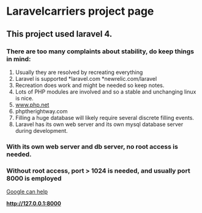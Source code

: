 # Laravelcarriers project page

## This project used laravel 4.  

### There are too many complaints about stability, do keep things in mind:
1. Usually they are resolved by recreating everything
2. Laravel is supported
  *laravel.com
  *newrelic.com/laravel
3. Recreation does work and might be needed so keep notes. 
4. Lots of PHP modules are involved and so a stable and unchanging linux is nice. 
  1. www.php.net
  2. phptherightway.com
5. Filling a huge database will likely require several discrete filling events. 
6. Laravel has its own web server and its own mysql database server during development. 

### With its own web server and db server, no root access is needed.  
### Without root access, port > 1024 is needed, and usually port 8000 is employed

[Google can help](http://www.google.com)


**http://127.0.0.1:8000**
